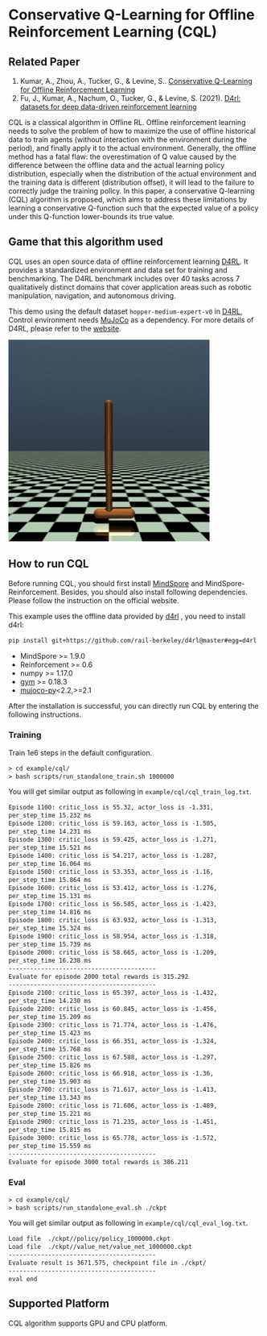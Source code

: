# Conservative Q-Learning for Offline Reinforcement Learning (CQL)

## Related Paper

1. Kumar, A., Zhou, A., Tucker, G., & Levine, S.. [Conservative Q-Learning for Offline Reinforcement Learning](https://arxiv.org/abs/2006.04779)
2. Fu, J., Kumar, A., Nachum, O., Tucker, G., & Levine, S. (2021). [D4rl: datasets for deep data-driven reinforcement learning](https://arxiv.org/abs/2004.07219)

CQL is a classical algorithm in Offline RL. Offline reinforcement learning needs to solve the problem of how to maximize the use of offline historical data to train agents (without interaction with the environment during the period), and finally apply it to the actual environment. Generally, the offline method has a fatal flaw: the overestimation of Q value caused by the difference between the offline data and the actual learning policy distribution, especially when the distribution of the actual environment and the training data is different (distribution offset), it will lead to the failure to correctly judge the training policy.
In this paper, a conservative Q-learning (CQL) algorithm is proposed, which aims to address these limitations by learning a conservative Q-function such that the expected value of a policy under this Q-function lower-bounds its true value.

## Game that this algorithm used

CQL uses an open source data of offline reinforcement learning [D4RL](https://arxiv.org/abs/2004.07219).
It provides a standardized environment and data set for training and benchmarking. The D4RL benchmark includes over 40 tasks across 7 qualitatively distinct domains that cover application areas such as robotic manipulation, navigation, and autonomous driving.

This demo using the default dataset `hopper-medium-expert-v0` in [D4RL](https://github.com/Farama-Foundation/D4RL), Control environment needs [MuJoCo](https://github.com/openai/mujoco-py) as a dependency. For more details of D4RL, please refer to the [website](https://sites.google.com/view/d4rl/home).

<img src="../../docs/images/hopper.gif" alt="hopper" style="zoom:80%;" />

## How to run CQL

Before running CQL, you should first install [MindSpore](https://www.mindspore.cn/install) and MindSpore-Reinforcement. Besides, you should also install following dependencies. Please follow the instruction on the official website.

This example uses the offline data provided by [d4rl](https://github.com/Farama-Foundation/d4rl) , you need to install d4rl:

```bash
pip install git+https://github.com/rail-berkeley/d4rl@master#egg=d4rl
```

- MindSpore >= 1.9.0
- Reinforcement >= 0.6
- numpy >= 1.17.0
- [gym](https://github.com/openai/gym) >= 0.18.3
- [mujoco-py](https://github.com/openai/mujoco-py)<2.2,>=2.1

After the installation is successful, you can directly run CQL by entering the following instructions.

### Training

Train 1e6 steps in the default configuration.

```shell
> cd example/cql/
> bash scripts/run_standalone_train.sh 1000000
```

You will get similar output as following in `example/cql/cql_train_log.txt`.

```shell
Episode 1100: critic_loss is 55.32, actor_loss is -1.331, per_step_time 15.232 ms
Episode 1200: critic_loss is 59.163, actor_loss is -1.505, per_step_time 14.231 ms
Episode 1300: critic_loss is 59.425, actor_loss is -1.271, per_step_time 15.521 ms
Episode 1400: critic_loss is 54.217, actor_loss is -1.287, per_step_time 16.064 ms
Episode 1500: critic_loss is 53.353, actor_loss is -1.16, per_step_time 15.864 ms
Episode 1600: critic_loss is 53.412, actor_loss is -1.276, per_step_time 15.131 ms
Episode 1700: critic_loss is 56.585, actor_loss is -1.423, per_step_time 14.816 ms
Episode 1800: critic_loss is 63.932, actor_loss is -1.313, per_step_time 15.324 ms
Episode 1900: critic_loss is 58.954, actor_loss is -1.318, per_step_time 15.739 ms
Episode 2000: critic_loss is 58.665, actor_loss is -1.209, per_step_time 16.238 ms
-----------------------------------------
Evaluate for episode 2000 total rewards is 315.292
-----------------------------------------
Episode 2100: critic_loss is 65.397, actor_loss is -1.432, per_step_time 14.230 ms
Episode 2200: critic_loss is 60.845, actor_loss is -1.456, per_step_time 15.209 ms
Episode 2300: critic_loss is 71.774, actor_loss is -1.476, per_step_time 15.423 ms
Episode 2400: critic_loss is 66.351, actor_loss is -1.324, per_step_time 15.768 ms
Episode 2500: critic_loss is 67.588, actor_loss is -1.297, per_step_time 15.826 ms
Episode 2600: critic_loss is 66.918, actor_loss is -1.36, per_step_time 15.903 ms
Episode 2700: critic_loss is 71.617, actor_loss is -1.413, per_step_time 13.343 ms
Episode 2800: critic_loss is 71.606, actor_loss is -1.489, per_step_time 15.221 ms
Episode 2900: critic_loss is 71.235, actor_loss is -1.451, per_step_time 15.815 ms
Episode 3000: critic_loss is 65.778, actor_loss is -1.572, per_step_time 15.559 ms
-----------------------------------------
Evaluate for episode 3000 total rewards is 386.211
```

### Eval

```shell
> cd example/cql/
> bash scripts/run_standalone_eval.sh ./ckpt
```

You will get similar output as following in  `example/cql/cql_eval_log.txt`.

```shell
Load file  ./ckpt//policy/policy_1000000.ckpt
Load file  ./ckpt//value_net/value_net_1000000.ckpt
-----------------------------------------
Evaluate result is 3671.575, checkpoint file in ./ckpt/
-----------------------------------------
eval end
```

## Supported Platform

CQL algorithm supports GPU and CPU platform.
